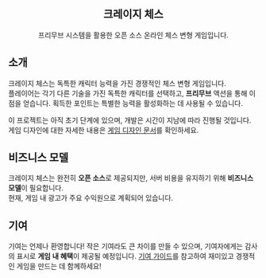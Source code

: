 <div align="center">
    <h2>크레이지 체스</h2>
    <p>프리무브 시스템을 활용한 오픈 소스 온라인 체스 변형 게임입니다.</p>
</div>

## 소개  

크레이지 체스는 독특한 캐릭터 능력을 가진 경쟁적인 체스 변형 게임입니다.  
플레이어는 각기 다른 기술을 가진 독특한 캐릭터를 선택하고, **프리무브** 액션을 통해 이점을 얻습니다. 획득한 포인트는 특별한 능력을 활성화하는 데 사용될 수 있습니다.

이 프로젝트는 아직 초기 단계에 있으며, 개발은 시간이 지남에 따라 진행될 것입니다.  
게임 디자인에 대한 자세한 내용은 [게임 디자인 문서](https://github.com/not-blond-beard/crazy-chess/wiki/Game-Design)를 확인하세요.  

## 비즈니스 모델  

크레이지 체스는 완전히 **오픈 소스**로 제공되지만, 서버 비용을 유지하기 위해 **비즈니스 모델**이 필요합니다.  
현재, 게임 내 광고가 주요 수익원으로 계획되어 있습니다.  

## 기여  

기여는 언제나 환영합니다! 작은 기여라도 큰 차이를 만들 수 있으며, 기여자에게는 감사의 표시로 **게임 내 혜택**이 제공될 예정입니다.
[기여 가이드](./CONTRIBUTING.md)를 참고하여 재미있고 경쟁적인 게임을 만드는 데 함께하세요! 